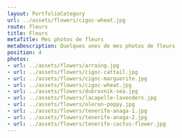 ```yaml
---
layout: PortfolioCategory
url: ../assets/flowers/cigoc-wheat.jpg
route: fleurs
title: Fleurs
metaTitle: Mes photos de fleurs
metaDescription: Quelques unes de mes photos de fleurs
position: 4
photos:
- url: ../assets/flowers/arraing.jpg
- url: ../assets/flowers/cigoc-cattail.jpg
- url: ../assets/flowers/cigoc-marguerite.jpg
- url: ../assets/flowers/cigoc-wheat.jpg
- url: ../assets/flowers/dubrovnik-sea.jpg
- url: ../assets/flowers/lacapelle-lavenders.jpg
- url: ../assets/flowers/oleron-poppy.jpg
- url: ../assets/flowers/tenerife-anaga-1.jpg
- url: ../assets/flowers/tenerife-anaga-2.jpg
- url: ../assets/flowers/tenerife-cactus-flower.jpg
---
```

